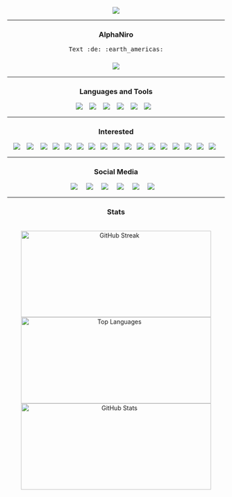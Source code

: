 <p align="center">
     <img src="https://readme-typing-svg.herokuapp.com?font=Fira+Code&weight=700&size=28&letterSpacing=big&duration=3000&pause=500&color=0ED7F3&background=FF541900&center=true&vCenter=true&width=500&height=70&lines=Welcome+To+Planet+Earth+%F0%9F%8C%8E;Nice+To+Meet+You+%F0%9F%91%8B"
</p>

<hr>

<h3 align="center">AlphaNiro</h3>
<p align="center">
  <samp>Text :de: :earth_americas:</samp>
</p>

<h3 align="center">
<a href="https://visitcount.itsvg.in">
  <img src="https://visitcount.itsvg.in/api?id=A2N1&label=Profile%20Views&color=12&icon=1&pretty=true" />
</a>

<hr>

<h3 align="center">Languages and Tools</h3>
<p align="center">
     <a target="_blank"href="https://www.java.com"><img src="https://img.shields.io/badge/java-%23ED8B00.svg?style=for-the-badge&logo=openjdk&logoColor=white" /></a>&nbsp;&nbsp;&nbsp;
     <a target="_blank"href="https://en.wikipedia.org/wiki/PowerShell"><img src="https://img.shields.io/badge/PowerShell-%235391FE.svg?style=for-the-badge&logo=powershell&logoColor=white" /></a>&nbsp;&nbsp;&nbsp;
     <a target="_blank"href="https://en.wikipedia.org/wiki/Windows_Terminal"><img src="https://img.shields.io/badge/Windows%20Terminal-%234D4D4D.svg?style=for-the-badge&logo=windows-terminal&logoColor=white" /></a>&nbsp;&nbsp;&nbsp;
     <a target="_blank"href="https://www.oracle.com/database/sqldeveloper"><img src="https://img.shields.io/badge/Oracle-F80000?style=for-the-badge&logo=oracle&logoColor=white" /></a>&nbsp;&nbsp;&nbsp;
     <a target="_blank"href="https://en.wikipedia.org/wiki/HTML5"><img src="https://img.shields.io/badge/html5-%23E34F26.svg?style=for-the-badge&logo=html5&logoColor=white" /></a>&nbsp;&nbsp;&nbsp;
     <a target="_blank"href="https://en.wikipedia.org/wiki/Markdown"><img src="https://img.shields.io/badge/markdown-%23000000.svg?style=for-the-badge&logo=markdown&logoColor=white" /></a>&nbsp;&nbsp;&nbsp;    
</p>

<hr>

<h3 align="center">Interested</h3>
<p align="center">
     <img src="https://img.shields.io/badge/c-%2300599C.svg?style=for-the-badge&logo=c&logoColor=white" />&nbsp;&nbsp;&nbsp;
     <img src="https://img.shields.io/badge/c%23-%23239120.svg?style=for-the-badge&logo=csharp&logoColor=white" />&nbsp;&nbsp;&nbsp;
     <img src="https://img.shields.io/badge/c++-%2300599C.svg?style=for-the-badge&logo=c%2B%2B&logoColor=white" />&nbsp;&nbsp;
     <img src="https://img.shields.io/badge/dart-%230175C2.svg?style=for-the-badge&logo=dart&logoColor=white" />&nbsp;&nbsp;
     <img src="https://img.shields.io/badge/elixir-%234B275F.svg?style=for-the-badge&logo=elixir&logoColor=white" />&nbsp;&nbsp;
     <img src="https://img.shields.io/badge/Fortran-%23734F96.svg?style=for-the-badge&logo=fortran&logoColor=white" />&nbsp;&nbsp;
     <img src="https://img.shields.io/badge/go-%2300ADD8.svg?style=for-the-badge&logo=go&logoColor=white" />&nbsp;&nbsp;
     <img src="https://img.shields.io/badge/kotlin-%237F52FF.svg?style=for-the-badge&logo=kotlin&logoColor=white" />&nbsp;&nbsp;
     <img src="https://img.shields.io/badge/javascript-%23323330.svg?style=for-the-badge&logo=javascript&logoColor=%23F7DF1E" />&nbsp;&nbsp;
     <img src="https://img.shields.io/badge/OBJECTIVE--C-%233A95E3.svg?style=for-the-badge&logo=apple&logoColor=white" />&nbsp;&nbsp;
     <img src="https://img.shields.io/badge/perl-%2339457E.svg?style=for-the-badge&logo=perl&logoColor=white" />&nbsp;&nbsp;
     <img src="https://img.shields.io/badge/php-%23777BB4.svg?style=for-the-badge&logo=php&logoColor=white" />&nbsp;&nbsp;
     <img src="https://img.shields.io/badge/python-3670A0?style=for-the-badge&logo=python&logoColor=ffdd54" />&nbsp;&nbsp;
     <img src="https://img.shields.io/badge/r-%23276DC3.svg?style=for-the-badge&logo=r&logoColor=white" />&nbsp;&nbsp;
     <img src="https://img.shields.io/badge/ruby-%23CC342D.svg?style=for-the-badge&logo=ruby&logoColor=white" />&nbsp;&nbsp;
     <img src="https://img.shields.io/badge/rust-%23000000.svg?style=for-the-badge&logo=rust&logoColor=white" />&nbsp;&nbsp;
     <img src="https://img.shields.io/badge/typescript-%23007ACC.svg?style=for-the-badge&logo=typescript&logoColor=white" />&nbsp;&nbsp;
</p>

<hr>

<h3 align="center">Social Media</h3>
<p align="center">
     <a target="_blank"href="https://discordapp.com/users/379676311263641603"><img src="https://img.shields.io/badge/Discord-%235865F2.svg?style=for-the-badge&logo=discord&logoColor=white" /></a>&nbsp;&nbsp;&nbsp;&nbsp;
     <a target="_blank"href="Link"><img src="https://img.shields.io/badge/Instagram-%23E4405F.svg?style=for-the-badge&logo=Instagram&logoColor=white" /></a>&nbsp;&nbsp;&nbsp;&nbsp;
     <a target="_blank"href="Link"><img src="https://img.shields.io/badge/linkedin-%230077B5.svg?&style=for-the-badge&logo=linkedin&logoColor=white" /></a>&nbsp;&nbsp;&nbsp;&nbsp;
     <a target="_blank"href="https://leetcode.com/u/A2N1/"><img src="https://img.shields.io/badge/LeetCode-000000?style=for-the-badge&logo=LeetCode&logoColor=#d16c06" /></a>&nbsp;&nbsp;&nbsp;&nbsp;
     <a href="Link"><img src="https://img.shields.io/badge/gmail-%23D14836.svg?&style=for-the-badge&logo=gmail&logoColor=white" /></a>&nbsp;&nbsp;&nbsp;&nbsp;
     <a target="_blank"href="https://de.duolingo.com/profile/AlphaNiro"><img src="https://img.shields.io/badge/Duolingo-%234DC730.svg?style=for-the-badge&logo=Duolingo&logoColor=white" /></a>&nbsp;&nbsp;&nbsp;&nbsp;
</p>

<hr>

<h3 align="center">Stats</h3>
<br>
<div align=center>
  <img width=440 height=200 src="https://streak-stats.demolab.com?user=A2N1&theme=tokyonight&border_radius=10&card_width=440&card_height=200" alt="GitHub Streak" /></a>
  <img width=440 height=200 src="https://github-readme-stats.vercel.app/api/top-langs/?username=A2N1&layout=compact&theme=tokyonight" alt="Top Languages">
  <img width=440 height=200 src="https://github-readme-stats.vercel.app/api?username=A2N1&&rank_icon=github&theme=tokyonight&hide_border=false&include_all_commits=true&count_private=true&show_icons=true" alt="GitHub Stats">
</div>
